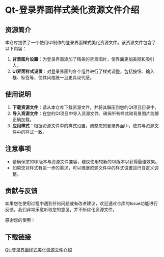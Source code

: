 # Qt-登录界面样式美化资源文件介绍

## 资源简介

本仓库提供了一个使用Qt制作的登录界面样式美化资源文件。该资源文件包含了以下内容：

1. **背景图片设置**：为登录界面添加了精美的背景图片，使界面更加美观和吸引人。
2. **UI界面样式设置**：对登录界面的各个组件进行了样式调整，包括按钮、输入框、标签等，使其风格统一且更具现代感。

## 使用说明

1. **下载资源文件**：请从本仓库下载资源文件，并将其解压到您的Qt项目目录中。
2. **导入资源文件**：在您的Qt项目中导入资源文件，确保所有样式和背景图片能够正确加载。
3. **应用样式**：根据资源文件中的样式设置，调整您的登录界面UI，使其与资源文件中的样式一致。

## 注意事项

- 请确保您的Qt版本与资源文件兼容，建议使用较新的Qt版本以获得最佳效果。
- 如果您对样式有进一步的需求，可以根据资源文件中的样式设置进行自定义调整。

## 贡献与反馈

如果您在使用过程中遇到任何问题或有改进建议，欢迎通过仓库的Issue功能进行反馈。我们非常乐意听取您的意见，并不断优化资源文件。

感谢您的使用！

## 下载链接

[Qt-登录界面样式美化资源文件介绍](https://pan.quark.cn/s/b017bd3f30aa)